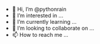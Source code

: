 - 👋 Hi, I’m @pythonrain
- 👀 I’m interested in ...
- 🌱 I’m currently learning ...
- 💞️ I’m looking to collaborate on ...
- 📫 How to reach me ...

<!---
pythonrain/pythonrain is a ✨ special ✨ repository because its `README.md` (this file) appears on your GitHub profile.
You can click the Preview link to take a look at your changes.
--->
